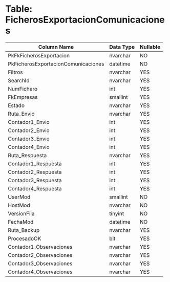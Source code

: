# Table: FicherosExportacionComunicaciones

| Column Name | Data Type | Nullable |
|-------------|-----------|----------|
| PkFkFicherosExportacion | nvarchar | NO |
| PkFicherosExportacionComunicaciones | datetime | NO |
| Filtros | nvarchar | YES |
| SearchId | nvarchar | YES |
| NumFichero | int | YES |
| FkEmpresas | smallint | YES |
| Estado | nvarchar | YES |
| Ruta_Envio | nvarchar | YES |
| Contador1_Envio | int | YES |
| Contador2_Envio | int | YES |
| Contador3_Envio | int | YES |
| Contador4_Envio | int | YES |
| Ruta_Respuesta | nvarchar | YES |
| Contador1_Respuesta | int | YES |
| Contador2_Respuesta | int | YES |
| Contador3_Respuesta | int | YES |
| Contador4_Respuesta | int | YES |
| UserMod | smallint | NO |
| HostMod | nvarchar | NO |
| VersionFila | tinyint | NO |
| FechaMod | datetime | NO |
| Ruta_Backup | nvarchar | YES |
| ProcesadoOK | bit | YES |
| Contador1_Observaciones | nvarchar | YES |
| Contador2_Observaciones | nvarchar | YES |
| Contador3_Observaciones | nvarchar | YES |
| Contador4_Observaciones | nvarchar | YES |

